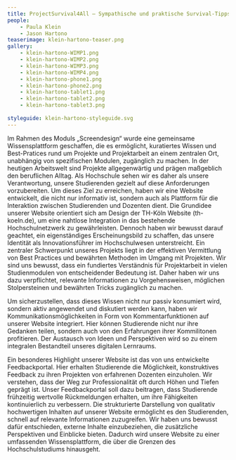 ```yaml
---
title: ProjectSurvival4All – Sympathische und praktische Survival-Tipps für die Projektarbeit im Studium und darüber hinaus
people:
    - Paula Klein
    - Jason Hartono
teaserimage: klein-hartono-teaser.png
gallery:
    - klein-hartono-WIMP1.png
    - klein-hartono-WIMP2.png
    - klein-hartono-WIMP3.png
    - klein-hartono-WIMP4.png
    - klein-hartono-phone1.png
    - klein-hartono-phone2.png
    - klein-hartono-tablet1.png
    - klein-hartono-tablet2.png
    - klein-hartono-tablet3.png
   
styleguide: klein-hartono-styleguide.svg
---
```


Im Rahmen des Moduls „Screendesign“ wurde eine gemeinsame Wissensplattform geschaffen, die es ermöglicht, kuratiertes Wissen und Best-Pratices rund um Projekte und Projektarbeit an einem zentralen Ort, unabhängig von spezifischen Modulen, zugänglich zu machen.
In der heutigen Arbeitswelt sind Projekte allgegenwärtig und prägen maßgeblich den beruflichen Alltag. Als Hochschule sehen wir es daher als unsere Verantwortung, unsere Studierenden gezielt auf diese Anforderungen vorzubereiten. Um dieses Ziel zu erreichen, haben wir eine Website entwickelt, die nicht nur informativ ist, sondern auch als Plattform für die Interaktion zwischen Studierenden und Dozenten dient.
Die Grundidee unserer Website orientiert sich am Design der TH-Köln Website (th-koeln.de), um eine nahtlose Integration in das bestehende Hochschulnetzwerk zu gewährleisten. Dennoch haben wir bewusst darauf geachtet, ein eigenständiges Erscheinungsbild zu schaffen, das unsere Identität als Innovationsführer im Hochschulwesen unterstreicht.
Ein zentraler Schwerpunkt unseres Projekts liegt in der effektiven Vermittlung von Best Practices und bewährten Methoden im Umgang mit Projekten. Wir sind uns bewusst, dass ein fundiertes Verständnis für Projektarbeit in vielen Studienmodulen von entscheidender Bedeutung ist. Daher haben wir uns dazu verpflichtet, relevante Informationen zu Vorgehensweisen, möglichen Stolpersteinen und bewährten Tricks zugänglich zu machen.

Um sicherzustellen, dass dieses Wissen nicht nur passiv konsumiert wird, sondern aktiv angewendet und diskutiert werden kann, haben wir Kommunikationsmöglichkeiten in Form von Kommentarfunktionen auf unserer Website integriert. Hier können Studierende nicht nur ihre Gedanken teilen, sondern auch von den Erfahrungen ihrer Kommilitonen profitieren. Der Austausch von Ideen und Perspektiven wird so zu einem integralen Bestandteil unseres digitalen Lernraums.

Ein besonderes Highlight unserer Website ist das von uns entwickelte Feedbackportal. Hier erhalten Studierende die Möglichkeit, konstruktives Feedback zu ihren Projekten von erfahrenen Dozenten einzuholen. Wir verstehen, dass der Weg zur Professionalität oft durch Höhen und Tiefen geprägt ist. Unser Feedbackportal soll dazu beitragen, dass Studierende frühzeitig wertvolle Rückmeldungen erhalten, um ihre Fähigkeiten kontinuierlich zu verbessern.
Die strukturierte Darstellung von qualitativ hochwertigen Inhalten auf unserer Website ermöglicht es den Studierenden, schnell auf relevante Informationen zuzugreifen. Wir haben uns bewusst dafür entschieden, externe Inhalte einzubeziehen, die zusätzliche Perspektiven und Einblicke bieten. Dadurch wird unsere Website zu einer umfassenden Wissensplattform, die über die Grenzen des Hochschulstudiums hinausgeht.
